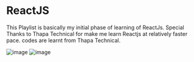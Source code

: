 # ReactJS
This Playlist is basically my initial phase of learning of ReactJs. Special Thanks to Thapa Technical for make me learn Reactjs at relatively faster pace.
codes are learnt from Thapa Technical.

![image](https://github.com/Pushkariiit/Mini-project-Reactjs/assets/96918138/1a65232b-ff4d-4243-9899-b8ee36e1b961)
![image](https://github.com/Pushkariiit/Mini-project-Reactjs/assets/96918138/cea75972-103c-43c6-b6eb-153dd4e8e638)
